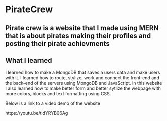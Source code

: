 # PirateCrew
<h2>Pirate crew is a website that I made using MERN that is about pirates making their profiles and posting their pirate achievments</h2>
<h2>What I learned</h2>
<p>I learned how to make a MongoDB that saves a users data and make users with it. I learned how to route, stylize, work and connect 
the front-end and the back-end of the servers using MongoDB and JavaScript. In this website I also learned how to make better form and better sytlize the webpage 
with more colors, blocks and text formatting using CSS.</p>

<p>Below is a link to a video demo of the website</p>
<p>https://youtu.be/tidYRYB06Ag</p>
